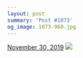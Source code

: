 ```yaml
---
layout: post
summary: 'Post #1073'
og_image: 1073-960.jpg
---
```


<p>
  <time>
    <a href="/1073">November 30, 2019</a>
  </time>
  <a href="/1073">
    <img src="{{ site.assets_url }}/1073-480.jpg" srcset="{{ site.assets_url }}/1073-240.jpg 240w, {{ site.assets_url }}/1073-480.jpg 480w, {{ site.assets_url }}/1073-720.jpg 720w, {{ site.assets_url }}/1073-960.jpg 960w" sizes="(min-width: 700px) 50vw, calc(100vw - 2rem)" />
  </a>
</p>

